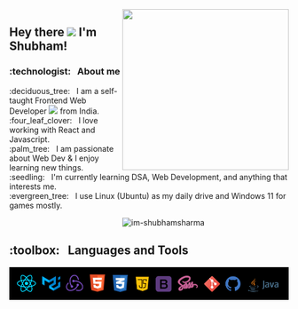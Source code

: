  <img align="right" src="https://media.giphy.com/media/VTtANKl0beDFQRLDTh/giphy.gif" width="300" height="290">

<h2>Hey there <img src="https://media.giphy.com/media/hvRJCLFzcasrR4ia7z/giphy.gif" width="30"> I'm Shubham! </h2>
 
<h3> :technologist: &nbsp; About me </h3>

 <p align="left" width="50" height="220"> :deciduous_tree: &nbsp;  I am a self-taught Frontend Web Developer <img src="https://media.giphy.com/media/WUlplcMpOCEmTGBtBW/giphy.gif" width="30"> from India.<br />
:four_leaf_clover: &nbsp; I love working with React and Javascript.<br />
:palm_tree: &nbsp; I am passionate about Web Dev & I enjoy learning new things.<br />
:seedling: &nbsp; I'm currently learning DSA, Web Development, and anything that interests me. <br />
:evergreen_tree: &nbsp; I use Linux (Ubuntu) as my daily drive and Windows 11 for games mostly. <br />
</p>&nbsp;

<img align="right" width="300" src="https://github-readme-stats-eight-theta.vercel.app/api/top-langs/?username=im-shubhamsharma&theme=radical&layout=compact&langs_count=8&hide_border=true&align=right" alt="im-shubhamsharma" />

<p>
  <h2> :toolbox: &nbsp; Languages and Tools </h2>
<img align="left"   src="https://github.com/im-shubhamsharma/im-shubhamsharma/blob/main/assets/Screenshot%20from%202022-08-24%2021-07-33.png" width="650">
</p>



